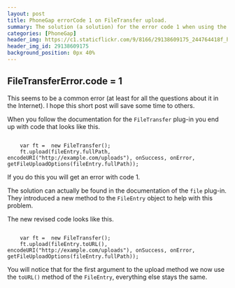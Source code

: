 ```yaml
---
layout: post
title: PhoneGap errorCode 1 on FileTransfer upload.
summary: The solution (a solution) for the error code 1 when using the FileTransfer object.
categories: [PhoneGap]
header_img: https://c1.staticflickr.com/9/8166/29138609175_244764418f_h.jpg
header_img_id: 29138609175
background_position: 0px 40%
---
```


## FileTransferError.code = 1

This seems to be a common error (at least for all the questions about it in the Internet).
I hope this short post will save some time to others.

When you follow the documentation for the `FileTransfer` plug-in you end up with code that looks like this.

```

	var ft =  new FileTransfer();
    ft.upload(fileEntry.fullPath, encodeURI("http://example.com/uploads"), onSuccess, onError, getFileUploadOptions(fileEntry.fullPath));

```

If you do this you will get an error with code 1.

The solution can actually be found in the documentation of the `file` plug-in. They introduced a new method to the `FileEntry` object to help with this problem.

The new revised code looks like this.

```

	var ft =  new FileTransfer();
    ft.upload(fileEntry.toURL(), encodeURI("http://example.com/uploads"), onSuccess, onError, getFileUploadOptions(fileEntry.fullPath));

```

You will notice that for the first argument to the upload method we now use the `toURL()` method of the `FileEntry`, everything else stays the same.
